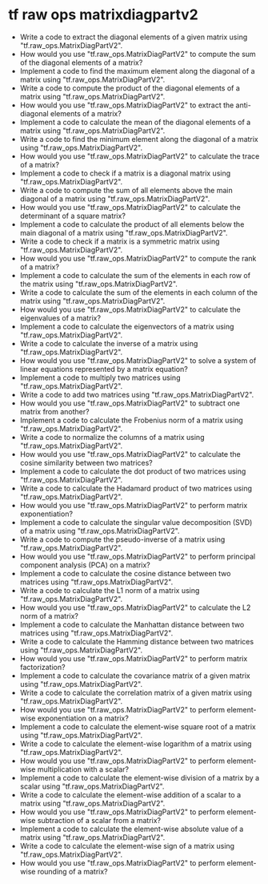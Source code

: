 # tf raw ops matrixdiagpartv2

- Write a code to extract the diagonal elements of a given matrix using "tf.raw_ops.MatrixDiagPartV2".
- How would you use "tf.raw_ops.MatrixDiagPartV2" to compute the sum of the diagonal elements of a matrix?
- Implement a code to find the maximum element along the diagonal of a matrix using "tf.raw_ops.MatrixDiagPartV2".
- Write a code to compute the product of the diagonal elements of a matrix using "tf.raw_ops.MatrixDiagPartV2".
- How would you use "tf.raw_ops.MatrixDiagPartV2" to extract the anti-diagonal elements of a matrix?
- Implement a code to calculate the mean of the diagonal elements of a matrix using "tf.raw_ops.MatrixDiagPartV2".
- Write a code to find the minimum element along the diagonal of a matrix using "tf.raw_ops.MatrixDiagPartV2".
- How would you use "tf.raw_ops.MatrixDiagPartV2" to calculate the trace of a matrix?
- Implement a code to check if a matrix is a diagonal matrix using "tf.raw_ops.MatrixDiagPartV2".
- Write a code to compute the sum of all elements above the main diagonal of a matrix using "tf.raw_ops.MatrixDiagPartV2".
- How would you use "tf.raw_ops.MatrixDiagPartV2" to calculate the determinant of a square matrix?
- Implement a code to calculate the product of all elements below the main diagonal of a matrix using "tf.raw_ops.MatrixDiagPartV2".
- Write a code to check if a matrix is a symmetric matrix using "tf.raw_ops.MatrixDiagPartV2".
- How would you use "tf.raw_ops.MatrixDiagPartV2" to compute the rank of a matrix?
- Implement a code to calculate the sum of the elements in each row of the matrix using "tf.raw_ops.MatrixDiagPartV2".
- Write a code to calculate the sum of the elements in each column of the matrix using "tf.raw_ops.MatrixDiagPartV2".
- How would you use "tf.raw_ops.MatrixDiagPartV2" to calculate the eigenvalues of a matrix?
- Implement a code to calculate the eigenvectors of a matrix using "tf.raw_ops.MatrixDiagPartV2".
- Write a code to calculate the inverse of a matrix using "tf.raw_ops.MatrixDiagPartV2".
- How would you use "tf.raw_ops.MatrixDiagPartV2" to solve a system of linear equations represented by a matrix equation?
- Implement a code to multiply two matrices using "tf.raw_ops.MatrixDiagPartV2".
- Write a code to add two matrices using "tf.raw_ops.MatrixDiagPartV2".
- How would you use "tf.raw_ops.MatrixDiagPartV2" to subtract one matrix from another?
- Implement a code to calculate the Frobenius norm of a matrix using "tf.raw_ops.MatrixDiagPartV2".
- Write a code to normalize the columns of a matrix using "tf.raw_ops.MatrixDiagPartV2".
- How would you use "tf.raw_ops.MatrixDiagPartV2" to calculate the cosine similarity between two matrices?
- Implement a code to calculate the dot product of two matrices using "tf.raw_ops.MatrixDiagPartV2".
- Write a code to calculate the Hadamard product of two matrices using "tf.raw_ops.MatrixDiagPartV2".
- How would you use "tf.raw_ops.MatrixDiagPartV2" to perform matrix exponentiation?
- Implement a code to calculate the singular value decomposition (SVD) of a matrix using "tf.raw_ops.MatrixDiagPartV2".
- Write a code to compute the pseudo-inverse of a matrix using "tf.raw_ops.MatrixDiagPartV2".
- How would you use "tf.raw_ops.MatrixDiagPartV2" to perform principal component analysis (PCA) on a matrix?
- Implement a code to calculate the cosine distance between two matrices using "tf.raw_ops.MatrixDiagPartV2".
- Write a code to calculate the L1 norm of a matrix using "tf.raw_ops.MatrixDiagPartV2".
- How would you use "tf.raw_ops.MatrixDiagPartV2" to calculate the L2 norm of a matrix?
- Implement a code to calculate the Manhattan distance between two matrices using "tf.raw_ops.MatrixDiagPartV2".
- Write a code to calculate the Hamming distance between two matrices using "tf.raw_ops.MatrixDiagPartV2".
- How would you use "tf.raw_ops.MatrixDiagPartV2" to perform matrix factorization?
- Implement a code to calculate the covariance matrix of a given matrix using "tf.raw_ops.MatrixDiagPartV2".
- Write a code to calculate the correlation matrix of a given matrix using "tf.raw_ops.MatrixDiagPartV2".
- How would you use "tf.raw_ops.MatrixDiagPartV2" to perform element-wise exponentiation on a matrix?
- Implement a code to calculate the element-wise square root of a matrix using "tf.raw_ops.MatrixDiagPartV2".
- Write a code to calculate the element-wise logarithm of a matrix using "tf.raw_ops.MatrixDiagPartV2".
- How would you use "tf.raw_ops.MatrixDiagPartV2" to perform element-wise multiplication with a scalar?
- Implement a code to calculate the element-wise division of a matrix by a scalar using "tf.raw_ops.MatrixDiagPartV2".
- Write a code to calculate the element-wise addition of a scalar to a matrix using "tf.raw_ops.MatrixDiagPartV2".
- How would you use "tf.raw_ops.MatrixDiagPartV2" to perform element-wise subtraction of a scalar from a matrix?
- Implement a code to calculate the element-wise absolute value of a matrix using "tf.raw_ops.MatrixDiagPartV2".
- Write a code to calculate the element-wise sign of a matrix using "tf.raw_ops.MatrixDiagPartV2".
- How would you use "tf.raw_ops.MatrixDiagPartV2" to perform element-wise rounding of a matrix?